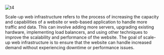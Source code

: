 
![t4](https://github.com/user-attachments/assets/1a1b2470-5013-4d7a-8dbb-1a2fe086a88f)


Scale-up web infrastructure refers to the process of increasing the capacity and capabilities of a website or web-based application to handle more traffic and data. This can involve adding more servers, upgrading existing hardware, implementing load balancers, and using other techniques to improve the scalability and performance of the website. The goal of scale-up web infrastructure is to ensure that the website can handle increased demand without experiencing downtime or performance issues.
